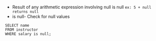 - Result of any arithmetic expression involving null is null
`ex: 5 + null returns null`
- is null- Check for null values
```
SELECT name
FROM instructor
WHERE salary is null;
```